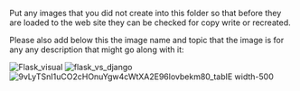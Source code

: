Put any images that you did not create into this folder so that before they are loaded to the web site they can be checked for copy write or recreated.

Please also add below this the image name and topic that the image is for any any description that might go along with it:


![Flask_visual](https://user-images.githubusercontent.com/105791071/202529135-c67d1aab-32cc-43f4-b2b8-7c0fb8a3bb44.png)
![flask_vs_django](https://user-images.githubusercontent.com/105791071/202529155-27b72790-6ebe-4e37-9f92-73e2c9cfe524.png)
![9vLyTSnI1uCO2cHOnuYgw4cWtXA2E96lovbekm80_tabIE width-500](https://user-images.githubusercontent.com/105791071/202529186-f6ecec55-41be-4b66-a92f-0319374de69f.png)

